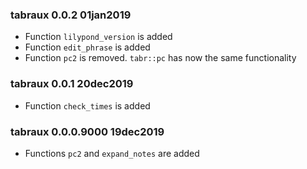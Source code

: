 ### tabraux 0.0.2 01jan2019

- Function `lilypond_version` is added
- Function `edit_phrase` is added
- Function `pc2` is removed. `tabr::pc` has now the same functionality

### tabraux 0.0.1 20dec2019

- Function `check_times` is added


### tabraux 0.0.0.9000 19dec2019

- Functions `pc2` and `expand_notes` are added
